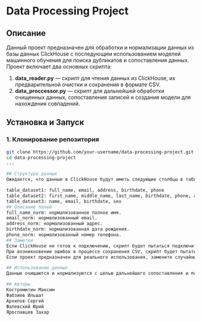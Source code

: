 # Data Processing Project

## Описание

Данный проект предназначен для обработки и нормализации данных из базы данных ClickHouse с последующим использованием моделей машинного обучения для поиска дубликатов и сопоставления данных. Проект включает два основных скрипта:

1. **data_reader.py** — скрипт для чтения данных из ClickHouse, их предварительной очистки и сохранения в формате CSV.
2. **data_proccessor.py** — скрипт для дальнейшей обработки очищенных данных, сопоставления записей и создания модели для нахождения совпадений.

## Установка и Запуск

### 1. Клонирование репозитория

```bash
git clone https://github.com/your-username/data-processing-project.git
cd data-processing-project
...

## Структура данных
Ожидается, что данные в ClickHouse будут иметь следующие столбцы в таблицах:

table_dataset1: full_name, email, address, birthdate, phone
table_dataset2: first_name, middle_name, last_name, birthdate, phone, address
table_dataset3: name, email, birthdate, sex
## Описание полей
full_name_norm: нормализованное полное имя.
email_norm: нормализованный email.
address_norm: нормализованный адрес.
birthdate_norm: нормализованная дата рождения.
phone_norm: нормализованный номер телефона.
## Заметки
Если ClickHouse не готов к подключению, скрипт будет пытаться подключиться каждые 5 секунд.
При возникновении ошибок в процессе сохранения CSV, скрипт будет пытаться сохранять данные в меньших кусках.
Если проект предназначен для реального использования, замените случайные метки на реальные данные для обучения моделей.

## Использование данных
Данные очищаются и нормализуются с целью дальнейшего сопоставления и поиска дубликатов. Для этого используется методика машинного обучения с предварительной подготовкой данных.

## Авторы
Костромитин Максим
Фабзиев Ильшат
Архипов Сергей
Фалевский Юрий
Ярославцев Захар
